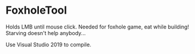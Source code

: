 # FoxholeTool
Holds LMB until mouse click.
Needed for foxhole game, eat while building! Starving doesn't help anybody...

Use Visual Studio 2019 to compile.
